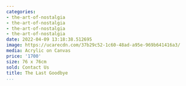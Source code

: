 ```yaml
---
categories:
- the-art-of-nostalgia
- the-art-of-nostalgia
- the-art-of-nostalgia
- the-art-of-nostalgia
date: 2022-04-09 13:18:38.512695
image: https://ucarecdn.com/37b29c52-1c60-48ad-a95e-969b641416a3/
media: Acrylic on Canvas
price: '1700'
size: 76 x 76cm
sold: Contact Us
title: The Last Goodbye
...
```

